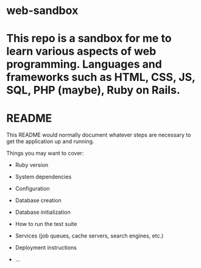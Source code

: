 # web-sandbox
This repo is a sandbox for me to learn various aspects of web programming. Languages and frameworks such as HTML, CSS, JS, SQL, PHP (maybe), Ruby on Rails.
=======
# README

This README would normally document whatever steps are necessary to get the
application up and running.

Things you may want to cover:

* Ruby version

* System dependencies

* Configuration

* Database creation

* Database initialization

* How to run the test suite

* Services (job queues, cache servers, search engines, etc.)

* Deployment instructions

* ...
